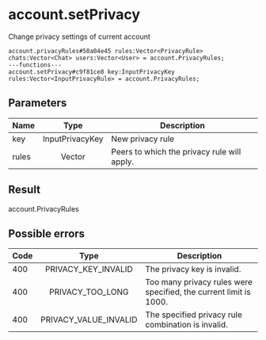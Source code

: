 # account.setPrivacy
Change privacy settings of current account

```
account.privacyRules#50a04e45 rules:Vector<PrivacyRule> chats:Vector<Chat> users:Vector<User> = account.PrivacyRules;
---functions---
account.setPrivacy#c9f81ce8 key:InputPrivacyKey rules:Vector<InputPrivacyRule> = account.PrivacyRules;
```

## Parameters
| Name | Type | Description |
| ---- | :----: | ----------- |
| key | InputPrivacyKey | New privacy rule |
| rules | Vector<InputPrivacyRule> | Peers to which the privacy rule will apply. |


## Result
account.PrivacyRules

## Possible errors
| Code | Type | Description |
| ---- | :----: | ----------- |
| 400 | PRIVACY_KEY_INVALID | The privacy key is invalid. |
| 400 | PRIVACY_TOO_LONG | Too many privacy rules were specified, the current limit is 1000. |
| 400 | PRIVACY_VALUE_INVALID | The specified privacy rule combination is invalid. |

